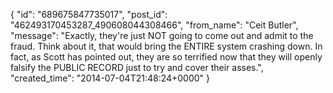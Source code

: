  {
   "id": "689675847735017",
   "post_id": "462493170453287_490608044308466",
   "from_name": "Ceit Butler",
   "message": "Exactly, they're just NOT going to come out and admit to the fraud. Think about it, that would bring the ENTIRE system crashing down. In fact, as Scott has pointed out, they are so terrified now that they will openly falsify the PUBLIC RECORD just to try and cover their asses.",
   "created_time": "2014-07-04T21:48:24+0000"
 }
